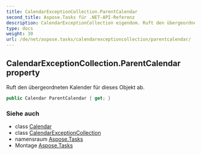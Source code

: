 ```yaml
---
title: CalendarExceptionCollection.ParentCalendar
second_title: Aspose.Tasks für .NET-API-Referenz
description: CalendarExceptionCollection eigendom. Ruft den übergeordneten Kalender für dieses Objekt ab.
type: docs
weight: 30
url: /de/net/aspose.tasks/calendarexceptioncollection/parentcalendar/
---
```

## CalendarExceptionCollection.ParentCalendar property

Ruft den übergeordneten Kalender für dieses Objekt ab.

```csharp
public Calendar ParentCalendar { get; }
```

### Siehe auch

* class [Calendar](../../calendar/)
* class [CalendarExceptionCollection](../)
* namensraum [Aspose.Tasks](../../calendarexceptioncollection/)
* Montage [Aspose.Tasks](../../../)


